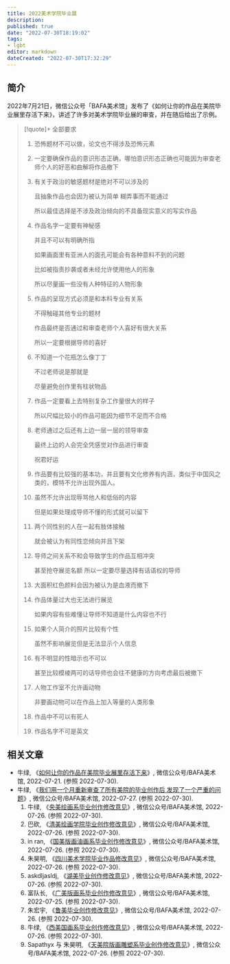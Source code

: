 ```yaml
---
title: 2022美术学院毕业展
description:
published: true
date: "2022-07-30T18:19:02"
tags:
- lgbt
editor: markdown
dateCreated: "2022-07-30T17:32:29"
---
```


## 简介

2022年7月21日，微信公众号「BAFA美术馆」发布了《如何让你的作品在美院毕业展里存活下来》，讲述了许多对美术学院毕业展的审查，并在随后给出了示例。

> [!quote]+ 全部要求
>
> 1.  恐怖题材不可以做，论文也不得涉及恐怖元素
>
> 2.  一定要确保作品的意识形态正确，哪怕意识形态正确也可能因为审查老师个人的好恶和曲解将作品撤下
>
> 3.  有关于政治的敏感题材是绝对不可以涉及的
>
>     且抽象作品也会因为被认为简单 糊弄事而不能通过
>
>     所以最佳选择是不涉及政治倾向的不具备现实意义的写实作品
>
> 4.  作品名字一定要有神秘感
>
>     并且不可以有明确所指
>
>     如果画面里有亚洲人的面孔可能会有各种意料不到的问题
>
>     比如被指责抄袭或者未经允许使用他人的形象
>
>     所以尽量画一些没有人种特征的人物形象
>
> 5.  作品的呈现方式必须是和本科专业有关系
>
>     不得触碰其他专业的题材
>
>     作品最终是否通过和审查老师个人喜好有很大关系
>
>     所以一定要根据导师的喜好
>
> 6.  不知道一个花瓶怎么像丁丁
>
>     不过老师说是那就是
>
>     尽量避免创作里有柱状物品
>
> 7.  作品一定要看上去特别复杂工作量很大的样子
>
>     所以尺幅比较小的作品可能因为细节不足而不合格
>
> 8.  老师通过之后还有上边一层一层的领导审查
>
>     最终上边的人会完全凭感觉对作品进行审查
>
>     祝君好运
>
> 9.  作品要有比较强的基本功，并且要有文化修养有内涵，类似于中国风之类的，模特不允许出现外国人。
>
> 10. 虽然不允许出现辱骂他人和低俗的内容
>
>     但是如果处理成导师不懂的形式就可以留下
>
> 11. 两个同性别的人在一起有肢体接触
>
>     就会被认为有同性恋倾向并且下架
>
> 12. 导师之间关系不和会导致学生的作品互相冲突
>
>     甚至抢夺展览名额 所以一定要尽量选择有话语权的导师
>
> 13. 大面积红色颜料会因为被认为是血液而撤下
>
> 14. 作品体量过大也无法进行展览
>
>     如果内容有些难懂让导师不知道是什么内容也不行
>
> 15. 如果个人简介的照片比较有个性
>
>     虽然不影响展览但是无法显示个人信息
>
> 16. 有不明显的性暗示也不可以
>
>     甚至比较模棱两可的话导师也会往不健康的方向考虑最后被撤下
>
> 17. 人物工作室不允许画动物
>
>     非要画动物可以在作品上加入等量的人类形象
>
> 18. 作品中不可以有死人
>
> 19. 作品名字不可是英文

## 相关文章

+   牛绿, 《[如何让你的作品在美院毕业展里存活下来](https://archive.ph/vHfU9 "https://mp.weixin.qq.com/s/SIO6ne9boQm5vVSHi02KUQ")》, 微信公众号/BAFA美术馆, 2022-07-21. (参照 2022-07-30).
+   牛绿, 《[我们用一个月重新审查了所有美院的毕业创作后 发现了一个严重的问题](https://archive.ph/hfIno "https://mp.weixin.qq.com/s/7Hs8pi2RojkEJ0uF1rbSWg")》, 微信公众号/BAFA美术馆, 2022-07-27. (参照 2022-07-30).
    1.  牛绿, 《[央美绘画系毕业创作修改意见](https://archive.ph/qvbF0 "https://mp.weixin.qq.com/s?__biz=Mzg3ODYyNDE2OA==&mid=2247487466&idx=1&sn=c0061a4460b899b6825a07c03e100d80&chksm=cf11a32df8662a3bb7584c969d59c05b3ccdd1986c940685b6e1a101aba3b8c83599cc339286")》, 微信公众号/BAFA美术馆, 2022-07-26. (参照 2022-07-30).
    2.  巴砍, 《[清美绘画学院毕业创作修改意见](https://archive.ph/EmvTn "https://mp.weixin.qq.com/s?__biz=Mzg3ODYyNDE2OA==&mid=2247487488&idx=1&sn=90dc36501bd2ed6ba758fbc8a4dddf4f&chksm=cf11bcc7f86635d190d48882c730aacc569454b772c74beaccf348eee2709d6b64c67c337bed")》, 微信公众号/BAFA美术馆, 2022-07-26. (参照 2022-07-30).
    3.  in ran, 《[国美版画油画系毕业创作修改意见](https://archive.ph/tDaH5 "https://mp.weixin.qq.com/s?__biz=Mzg3ODYyNDE2OA==&mid=2247487494&idx=1&sn=71baaee9ac306cacf07558fc83587212&chksm=cf11bcc1f86635d74fb4d81c010235750950e01fa242109808ca7c5781987c77d32ec29d8d58")》, 微信公众号/BAFA美术馆, 2022-07-26. (参照 2022-07-30).
    4.  朱昊明, 《[四川美术学院毕业作品修改意见](https://archive.ph/Tgu7r "https://mp.weixin.qq.com/s?__biz=Mzg3ODYyNDE2OA==&mid=2247487476&idx=1&sn=ff0c6c895c0378fb0c34f5d509a7d35b&chksm=cf11a333f8662a25d090c5d719f3787495e5c3b22e9146b01ab60dc2d41bd3cb43bf770c714b")》, 微信公众号/BAFA美术馆, 2022-07-26. (参照 2022-07-30).
    5.  askdljasldj, 《[湖美毕业创作修改意见](https://archive.ph/8aulv "https://mp.weixin.qq.com/s?__biz=Mzg3ODYyNDE2OA==&mid=2247487485&idx=1&sn=bf1f95983e7d593ddf91be85d117c641&chksm=cf11a33af8662a2cdf8e4fd36a48c6d11f4162ba9a5058f3b16f2f41658a5a0c32eabbde2205")》, 微信公众号/BAFA美术馆, 2022-07-26. (参照 2022-07-30).
    6.  富队长, 《[广美版画系毕业创作修改意见](https://archive.ph/yQtLy "https://mp.weixin.qq.com/s?__biz=Mzg3ODYyNDE2OA==&mid=2247487463&idx=1&sn=52a75d72bc6fbae918e0dbbaabfc7dd4&chksm=cf11a320f8662a365831de60779a03876abb7dc30716db64e2fa4826b8729d5fcacad471da85")》, 微信公众号/BAFA美术馆, 2022-07-25. (参照 2022-07-30).
    7.  朱宏宇, 《[鲁美毕业创作修改意见](https://archive.ph/0y8ci "https://mp.weixin.qq.com/s?__biz=Mzg3ODYyNDE2OA==&mid=2247487473&idx=1&sn=e7a74c1d049bbefac31c9e45b5849d9e&chksm=cf11a336f8662a2066718efa2d0a539e8114abe2898cb261128bb9d1f14173bb3eeaa61253ed")》, 微信公众号/BAFA美术馆, 2022-07-26. (参照 2022-07-30).
    8.  牛绿, 《[西美国画系毕业创作修改意见](https://archive.ph/D3MO1 "https://mp.weixin.qq.com/s?__biz=Mzg3ODYyNDE2OA==&mid=2247487482&idx=1&sn=9721c6ff2b5200135f2b8635fdc6a857&chksm=cf11a33df8662a2b14eed00bcdf3f192cec5695beeacb025a0e938515d1b8cbdd8810e2e1044")》, 微信公众号/BAFA美术馆, 2022-07-26. (参照 2022-07-30).
    9.  Sapathyx 与 朱昊明, 《[天美院版画雕塑系毕业创作修改意见](https://archive.ph/iA6sr "https://mp.weixin.qq.com/s?__biz=Mzg3ODYyNDE2OA==&mid=2247487479&idx=1&sn=2666d435b64bc9d38b49047834f4cb65&chksm=cf11a330f8662a26477b81c64f04ca302a30ba8b01abcc5f8f5c91d9174d9f1a7cfe5daf8fc4")》, 微信公众号/BAFA美术馆, 2022-07-26. (参照 2022-07-30).
